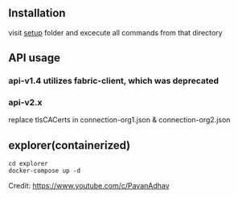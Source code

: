 
## Installation
visit [setup](./setup) folder and excecute all commands from that directory

## API usage

### api-v1.4 utilizes fabric-client, which was deprecated
### api-v2.x

replace tlsCACerts in connection-org1.json & connection-org2.json

## explorer(containerized)
```
cd explorer
docker-compose up -d
```




Credit: https://www.youtube.com/c/PavanAdhav